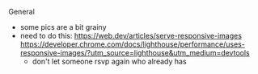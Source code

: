 General

- some pics are a bit grainy
- need to do this: https://web.dev/articles/serve-responsive-images
  https://developer.chrome.com/docs/lighthouse/performance/uses-responsive-images/?utm_source=lighthouse&utm_medium=devtools
  - don't let someone rsvp again who already has
